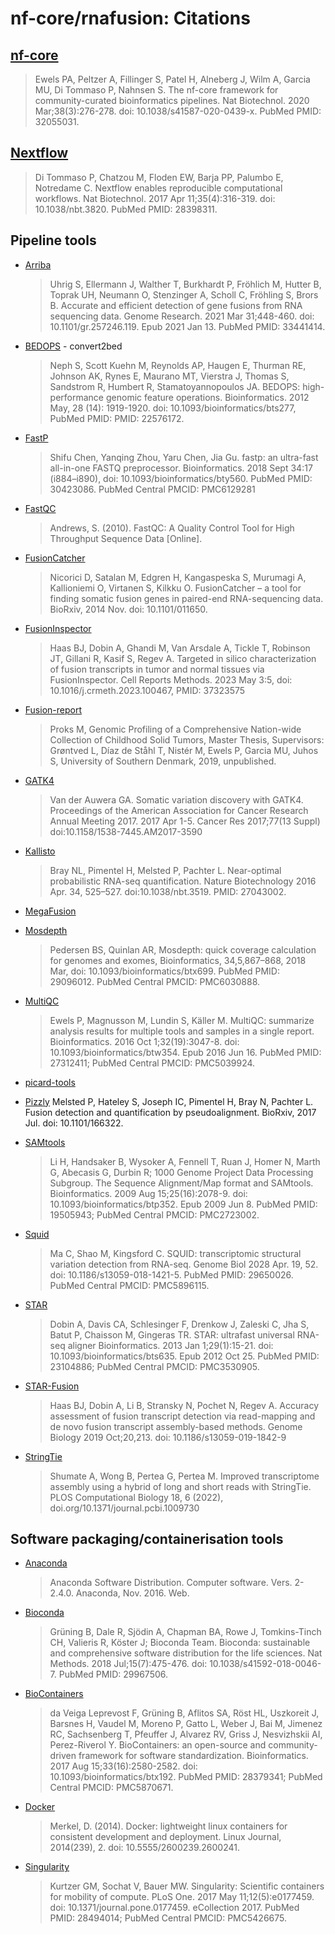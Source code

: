 # nf-core/rnafusion: Citations

## [nf-core](https://pubmed.ncbi.nlm.nih.gov/32055031/)

> Ewels PA, Peltzer A, Fillinger S, Patel H, Alneberg J, Wilm A, Garcia MU, Di Tommaso P, Nahnsen S. The nf-core framework for community-curated bioinformatics pipelines. Nat Biotechnol. 2020 Mar;38(3):276-278. doi: 10.1038/s41587-020-0439-x. PubMed PMID: 32055031.

## [Nextflow](https://pubmed.ncbi.nlm.nih.gov/28398311/)

> Di Tommaso P, Chatzou M, Floden EW, Barja PP, Palumbo E, Notredame C. Nextflow enables reproducible computational workflows. Nat Biotechnol. 2017 Apr 11;35(4):316-319. doi: 10.1038/nbt.3820. PubMed PMID: 28398311.

## Pipeline tools

- [Arriba](https://github.com/suhrig/arriba)

  > Uhrig S, Ellermann J, Walther T, Burkhardt P, Fröhlich M, Hutter B, Toprak UH, Neumann O, Stenzinger A, Scholl C, Fröhling S, Brors B. Accurate and efficient detection of gene fusions from RNA sequencing data. Genome Research. 2021 Mar 31;448-460. doi: 10.1101/gr.257246.119. Epub 2021 Jan 13. PubMed PMID: 33441414.

- [BEDOPS](https://bedops.readthedocs.io/en/latest/index.html) - convert2bed

  > Neph S, Scott Kuehn M, Reynolds AP, Haugen E, Thurman RE, Johnson AK, Rynes E, Maurano MT, Vierstra J, Thomas S, Sandstrom R, Humbert R, Stamatoyannopoulos JA. BEDOPS: high-performance genomic feature operations. Bioinformatics. 2012 May, 28 (14): 1919-1920. doi: 10.1093/bioinformatics/bts277, PubMed PMID: PMID: 22576172.

- [FastP](https://academic.oup.com/bioinformatics/article/34/17/i884/5093234)

  > Shifu Chen, Yanqing Zhou, Yaru Chen, Jia Gu. fastp: an ultra-fast all-in-one FASTQ preprocessor. Bioinformatics. 2018 Sept 34:17 (i884–i890), doi: 10.1093/bioinformatics/bty560. PubMed PMID: 30423086. PubMed Central PMCID: PMC6129281

- [FastQC](https://www.bioinformatics.babraham.ac.uk/projects/fastqc/)

  > Andrews, S. (2010). FastQC: A Quality Control Tool for High Throughput Sequence Data [Online].

- [FusionCatcher](https://github.com/ndaniel/fusioncatcher)

  > Nicorici D, Satalan M, Edgren H, Kangaspeska S, Murumagi A, Kallioniemi O, Virtanen S, Kilkku O. FusionCatcher – a tool for finding somatic fusion genes in paired-end RNA-sequencing data. BioRxiv, 2014 Nov. doi: 10.1101/011650.

- [FusionInspector](https://github.com/FusionInspector/FusionInspector)

  > Haas BJ, Dobin A, Ghandi M, Van Arsdale A, Tickle T, Robinson JT, Gillani R, Kasif S, Regev A. Targeted in silico characterization of fusion transcripts in tumor and normal tissues via FusionInspector. Cell Reports Methods. 2023 May 3:5, doi: 10.1016/j.crmeth.2023.100467, PMID: 37323575

- [Fusion-report](https://github.com/matq007/fusion-report)

  > Proks M, Genomic Profiling of a Comprehensive Nation-wide Collection of Childhood Solid Tumors, Master Thesis, Supervisors: Grøntved L, Díaz de Ståhl T, Nistér M, Ewels P, Garcia MU, Juhos S, University of Southern Denmark, 2019, unpublished.

- [GATK4](https://gatk.broadinstitute.org/hc/en-us)

  > Van der Auwera GA. Somatic variation discovery with GATK4. Proceedings of the American Association for Cancer Research Annual Meeting 2017. 2017 Apr 1-5. Cancer Res 2017;77(13 Suppl) doi:10.1158/1538-7445.AM2017-3590

- [Kallisto](https://pachterlab.github.io/kallisto/)

  > Bray NL, Pimentel H, Melsted P, Pachter L. Near-optimal probabilistic RNA-seq quantification. Nature Biotechnology 2016 Apr. 34, 525–527. doi:10.1038/nbt.3519. PMID: 27043002.

- [MegaFusion](https://github.com/J35P312/MegaFusion)

- [Mosdepth](https://academic.oup.com/bioinformatics/article/34/5/867/4583630)

  > Pedersen BS, Quinlan AR, Mosdepth: quick coverage calculation for genomes and exomes, Bioinformatics, 34,5,867–868, 2018 Mar, doi: 10.1093/bioinformatics/btx699. PubMed PMID: 29096012. PubMed Central PMCID: PMC6030888.

- [MultiQC](https://pubmed.ncbi.nlm.nih.gov/27312411/)

  > Ewels P, Magnusson M, Lundin S, Käller M. MultiQC: summarize analysis results for multiple tools and samples in a single report. Bioinformatics. 2016 Oct 1;32(19):3047-8. doi: 10.1093/bioinformatics/btw354. Epub 2016 Jun 16. PubMed PMID: 27312411; PubMed Central PMCID: PMC5039924.

- [picard-tools](http://broadinstitute.github.io/picard)

- [Pizzly](https://github.com/pmelsted/pizzly)
  Melsted P, Hateley S, Joseph IC, Pimentel H, Bray N, Pachter L. Fusion detection and quantification by pseudoalignment. BioRxiv, 2017 Jul. doi: 10.1101/166322.

- [SAMtools](https://pubmed.ncbi.nlm.nih.gov/19505943/)

  > Li H, Handsaker B, Wysoker A, Fennell T, Ruan J, Homer N, Marth G, Abecasis G, Durbin R; 1000 Genome Project Data Processing Subgroup. The Sequence Alignment/Map format and SAMtools. Bioinformatics. 2009 Aug 15;25(16):2078-9. doi: 10.1093/bioinformatics/btp352. Epub 2009 Jun 8. PubMed PMID: 19505943; PubMed Central PMCID: PMC2723002.

- [Squid](https://github.com/Kingsford-Group/squid)

  > Ma C, Shao M, Kingsford C. SQUID: transcriptomic structural variation detection from RNA-seq. Genome Biol 2028 Apr. 19, 52. doi: 10.1186/s13059-018-1421-5. PubMed PMID: 29650026. PubMed Central PMCID: PMC5896115.

- [STAR](https://pubmed.ncbi.nlm.nih.gov/23104886/)

  > Dobin A, Davis CA, Schlesinger F, Drenkow J, Zaleski C, Jha S, Batut P, Chaisson M, Gingeras TR. STAR: ultrafast universal RNA-seq aligner Bioinformatics. 2013 Jan 1;29(1):15-21. doi: 10.1093/bioinformatics/bts635. Epub 2012 Oct 25. PubMed PMID: 23104886; PubMed Central PMCID: PMC3530905.

- [STAR-Fusion](https://github.com/STAR-Fusion/STAR-Fusion)

  > Haas BJ, Dobin A, Li B, Stransky N, Pochet N, Regev A. Accuracy assessment of fusion transcript detection via read-mapping and de novo fusion transcript assembly-based methods. Genome Biology 2019 Oct;20,213. doi: 10.1186/s13059-019-1842-9

- [StringTie](https://ccb.jhu.edu/software/stringtie/index.shtml)
  > Shumate A, Wong B, Pertea G, Pertea M. Improved transcriptome assembly using a hybrid of long and short reads with StringTie. PLOS Computational Biology 18, 6 (2022), doi.org/10.1371/journal.pcbi.1009730

## Software packaging/containerisation tools

- [Anaconda](https://anaconda.com)

  > Anaconda Software Distribution. Computer software. Vers. 2-2.4.0. Anaconda, Nov. 2016. Web.

- [Bioconda](https://pubmed.ncbi.nlm.nih.gov/29967506/)

  > Grüning B, Dale R, Sjödin A, Chapman BA, Rowe J, Tomkins-Tinch CH, Valieris R, Köster J; Bioconda Team. Bioconda: sustainable and comprehensive software distribution for the life sciences. Nat Methods. 2018 Jul;15(7):475-476. doi: 10.1038/s41592-018-0046-7. PubMed PMID: 29967506.

- [BioContainers](https://pubmed.ncbi.nlm.nih.gov/28379341/)

  > da Veiga Leprevost F, Grüning B, Aflitos SA, Röst HL, Uszkoreit J, Barsnes H, Vaudel M, Moreno P, Gatto L, Weber J, Bai M, Jimenez RC, Sachsenberg T, Pfeuffer J, Alvarez RV, Griss J, Nesvizhskii AI, Perez-Riverol Y. BioContainers: an open-source and community-driven framework for software standardization. Bioinformatics. 2017 Aug 15;33(16):2580-2582. doi: 10.1093/bioinformatics/btx192. PubMed PMID: 28379341; PubMed Central PMCID: PMC5870671.

- [Docker](https://dl.acm.org/doi/10.5555/2600239.2600241)

  > Merkel, D. (2014). Docker: lightweight linux containers for consistent development and deployment. Linux Journal, 2014(239), 2. doi: 10.5555/2600239.2600241.

- [Singularity](https://pubmed.ncbi.nlm.nih.gov/28494014/)

  > Kurtzer GM, Sochat V, Bauer MW. Singularity: Scientific containers for mobility of compute. PLoS One. 2017 May 11;12(5):e0177459. doi: 10.1371/journal.pone.0177459. eCollection 2017. PubMed PMID: 28494014; PubMed Central PMCID: PMC5426675.

